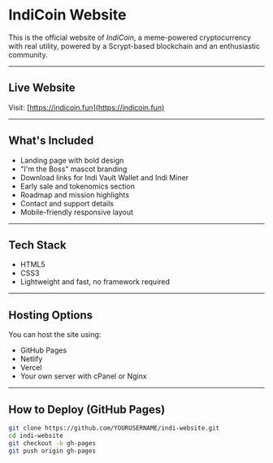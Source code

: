 # IndiCoin Website

This is the official website of *IndiCoin*, a meme-powered cryptocurrency with real utility, powered by a Scrypt-based blockchain and an enthusiastic community.

---

## Live Website

Visit: [https://indicoin.fun](https://indicoin.fun)

---

## What's Included

- Landing page with bold design
- "I'm the Boss" mascot branding
- Download links for Indi Vault Wallet and Indi Miner
- Early sale and tokenomics section
- Roadmap and mission highlights
- Contact and support details
- Mobile-friendly responsive layout

---

## Tech Stack

- HTML5
- CSS3
- Lightweight and fast, no framework required

---

## Hosting Options

You can host the site using:
- GitHub Pages
- Netlify
- Vercel
- Your own server with cPanel or Nginx

---

## How to Deploy (GitHub Pages)

```bash
git clone https://github.com/YOURUSERNAME/indi-website.git
cd indi-website
git checkout -b gh-pages
git push origin gh-pages
